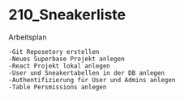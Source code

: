 # 210_Sneakerliste

Arbeitsplan 
    
    -Git Reposetory erstellen
    -Neues Superbase Projekt anlegen
    -React Projekt lokal anlegen
    -User und Sneakertabellen in der DB anlegen
    -Authentifizierung für User und Admins anlegen
    -Table Persmissions anlegen

